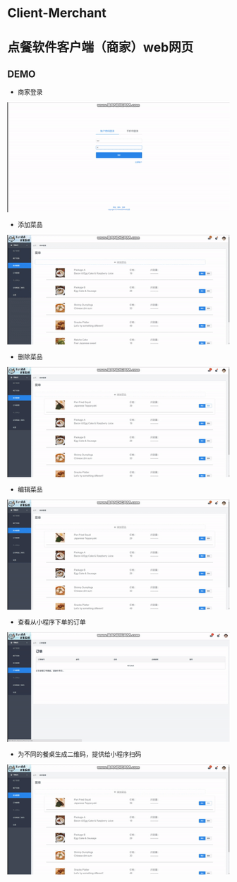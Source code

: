 # Client-Merchant
# 点餐软件客户端（商家）web网页

## DEMO
- 商家登录

![log in](https://github.com/ChickenDinner8/ChickenDinner8.github.io/blob/master/public/img/Yang/Login.gif?raw=true)

- 添加菜品

![add dish](https://github.com/ChickenDinner8/ChickenDinner8.github.io/blob/master/public/img/Yang/Add_New_Dish.gif?raw=true)

- 删除菜品

![remove dish](https://github.com/ChickenDinner8/ChickenDinner8.github.io/blob/master/public/img/Yang/Delete_Dish.gif?raw=true)

- 编辑菜品

![edit dish](https://github.com/ChickenDinner8/ChickenDinner8.github.io/blob/master/public/img/Yang/Edit_Dish.gif?raw=true)

- 查看从小程序下单的订单

![check order](https://github.com/ChickenDinner8/ChickenDinner8.github.io/blob/master/public/img/Yang/Check_Order.gif?raw=true)

- 为不同的餐桌生成二维码，提供给小程序扫码

![remove dish](https://github.com/ChickenDinner8/ChickenDinner8.github.io/blob/master/public/img/Yang/Delete_Dish.gif?raw=true)
